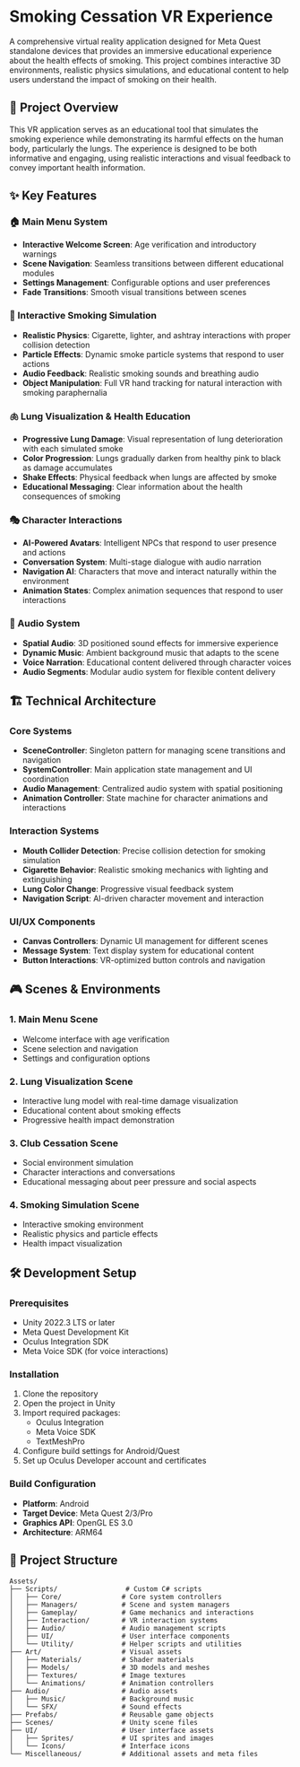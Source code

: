 # Smoking Cessation VR Experience

A comprehensive virtual reality application designed for Meta Quest standalone devices that provides an immersive educational experience about the health effects of smoking. This project combines interactive 3D environments, realistic physics simulations, and educational content to help users understand the impact of smoking on their health.

## 🎯 Project Overview

This VR application serves as an educational tool that simulates the smoking experience while demonstrating its harmful effects on the human body, particularly the lungs. The experience is designed to be both informative and engaging, using realistic interactions and visual feedback to convey important health information.

## ✨ Key Features

### 🏠 Main Menu System
- **Interactive Welcome Screen**: Age verification and introductory warnings
- **Scene Navigation**: Seamless transitions between different educational modules
- **Settings Management**: Configurable options and user preferences
- **Fade Transitions**: Smooth visual transitions between scenes

### 🚬 Interactive Smoking Simulation
- **Realistic Physics**: Cigarette, lighter, and ashtray interactions with proper collision detection
- **Particle Effects**: Dynamic smoke particle systems that respond to user actions
- **Audio Feedback**: Realistic smoking sounds and breathing audio
- **Object Manipulation**: Full VR hand tracking for natural interaction with smoking paraphernalia

### 🫁 Lung Visualization & Health Education
- **Progressive Lung Damage**: Visual representation of lung deterioration with each simulated smoke
- **Color Progression**: Lungs gradually darken from healthy pink to black as damage accumulates
- **Shake Effects**: Physical feedback when lungs are affected by smoke
- **Educational Messaging**: Clear information about the health consequences of smoking

### 🎭 Character Interactions
- **AI-Powered Avatars**: Intelligent NPCs that respond to user presence and actions
- **Conversation System**: Multi-stage dialogue with audio narration
- **Navigation AI**: Characters that move and interact naturally within the environment
- **Animation States**: Complex animation sequences that respond to user interactions

### 🎵 Audio System
- **Spatial Audio**: 3D positioned sound effects for immersive experience
- **Dynamic Music**: Ambient background music that adapts to the scene
- **Voice Narration**: Educational content delivered through character voices
- **Audio Segments**: Modular audio system for flexible content delivery

## 🏗️ Technical Architecture

### Core Systems
- **SceneController**: Singleton pattern for managing scene transitions and navigation
- **SystemController**: Main application state management and UI coordination
- **Audio Management**: Centralized audio system with spatial positioning
- **Animation Controller**: State machine for character animations and interactions

### Interaction Systems
- **Mouth Collider Detection**: Precise collision detection for smoking simulation
- **Cigarette Behavior**: Realistic smoking mechanics with lighting and extinguishing
- **Lung Color Change**: Progressive visual feedback system
- **Navigation Script**: AI-driven character movement and interaction

### UI/UX Components
- **Canvas Controllers**: Dynamic UI management for different scenes
- **Message System**: Text display system for educational content
- **Button Interactions**: VR-optimized button controls and navigation

## 🎮 Scenes & Environments

### 1. Main Menu Scene
- Welcome interface with age verification
- Scene selection and navigation
- Settings and configuration options

### 2. Lung Visualization Scene
- Interactive lung model with real-time damage visualization
- Educational content about smoking effects
- Progressive health impact demonstration

### 3. Club Cessation Scene
- Social environment simulation
- Character interactions and conversations
- Educational messaging about peer pressure and social aspects

### 4. Smoking Simulation Scene
- Interactive smoking environment
- Realistic physics and particle effects
- Health impact visualization

## 🛠️ Development Setup

### Prerequisites
- Unity 2022.3 LTS or later
- Meta Quest Development Kit
- Oculus Integration SDK
- Meta Voice SDK (for voice interactions)

### Installation
1. Clone the repository
2. Open the project in Unity
3. Import required packages:
   - Oculus Integration
   - Meta Voice SDK
   - TextMeshPro
4. Configure build settings for Android/Quest
5. Set up Oculus Developer account and certificates

### Build Configuration
- **Platform**: Android
- **Target Device**: Meta Quest 2/3/Pro
- **Graphics API**: OpenGL ES 3.0
- **Architecture**: ARM64

## 📁 Project Structure

```
Assets/
├── Scripts/                 # Custom C# scripts
│   ├── Core/               # Core system controllers
│   ├── Managers/           # Scene and system managers
│   ├── Gameplay/           # Game mechanics and interactions
│   ├── Interaction/        # VR interaction systems
│   ├── Audio/              # Audio management scripts
│   ├── UI/                 # User interface components
│   └── Utility/            # Helper scripts and utilities
├── Art/                    # Visual assets
│   ├── Materials/          # Shader materials
│   ├── Models/             # 3D models and meshes
│   ├── Textures/           # Image textures
│   └── Animations/         # Animation controllers
├── Audio/                  # Audio assets
│   ├── Music/              # Background music
│   └── SFX/                # Sound effects
├── Prefabs/                # Reusable game objects
├── Scenes/                 # Unity scene files
├── UI/                     # User interface assets
│   ├── Sprites/            # UI sprites and images
│   └── Icons/              # Interface icons
└── Miscellaneous/          # Additional assets and meta files
```

